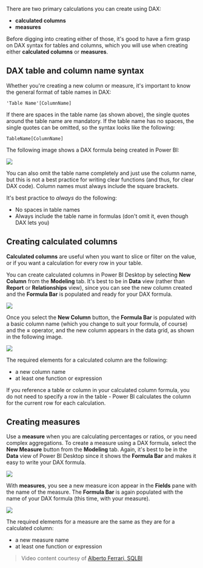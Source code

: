 There are two primary calculations you can create using DAX:

* **calculated columns**
* **measures**

Before digging into creating either of those, it's good to have a firm grasp on DAX syntax for tables and columns, which you will use when creating either **calculated columns** or **measures**.

## DAX table and column name syntax
Whether you're creating a new column or measure, it's important to know the general format of table names in DAX:

    'Table Name'[ColumnName]

If there are spaces in the table name (as shown above), the single quotes around the table name are mandatory. If the table name has no spaces, the single quotes can be omitted, so the syntax looks like the following:

    TableName[ColumnName]

The following image shows a DAX formula being created in Power BI:

![](media/7-2-dax-calculation-types/dax-calc-types_1.png)

You can also omit the table name completely and just use the column name, but this is not a best practice for writing clear functions (and thus, for clear DAX code). Column names must always include the square brackets.

It's best practice to *always* do the following:

* No spaces in table names
* Always include the table name in formulas (don't omit it, even though DAX lets you)

## Creating calculated columns
**Calculated columns** are useful when you want to slice or filter on the value, or if you want a calculation for every row in your table.

You can create calculated columns in Power BI Desktop by selecting **New Column** from the **Modeling** tab. It's best to be in **Data** view (rather than **Report** or **Relationships** view), since you can see the new column created and the **Formula Bar** is populated and ready for your DAX formula.

![](media/7-2-dax-calculation-types/dax-calc-types_2a.png)

Once you select the **New Column** button, the **Formula Bar** is populated with a basic column name (which you change to suit your formula, of course) and the **=** operator, and the new column appears in the data grid, as shown in the following image.

![](media/7-2-dax-calculation-types/dax-calc-types_3.png)

The required elements for a calculated column are the following:

* a new column name
* at least one function or expression

If you reference a table or column in your calculated column formula, you do not need to specify a row in the table - Power BI calculates the column for the current row for each calculation.

## Creating measures
Use a **measure** when you are calculating percentages or ratios, or you need complex aggregations. To create a measure using a DAX formula, select the **New Measure** button from the **Modeling** tab. Again, it's best to be in the **Data** view of Power BI Desktop since it shows the **Formula Bar** and makes it easy to write your DAX formula.

![](media/7-2-dax-calculation-types/dax-calc-types_4.png)

With **measures**, you see a new measure icon appear in the **Fields** pane with the name of the measure. The **Formula Bar** is again populated with the name of your DAX formula (this time, with your measure).

![](media/7-2-dax-calculation-types/dax-calc-types_5.png)

The required elements for a measure are the same as they are for a calculated column:

* a new measure name
* at least one function or expression

> Video content courtesy of [Alberto Ferrari, SQLBI](https://www.sqlbi.com/learning-dax)
> 
> 

